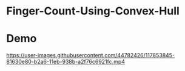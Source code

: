 # Finger-Count-Using-Convex-Hull

# Demo
https://user-images.githubusercontent.com/44782426/117853845-81630e80-b2a6-11eb-938b-a2f76c6921fc.mp4
